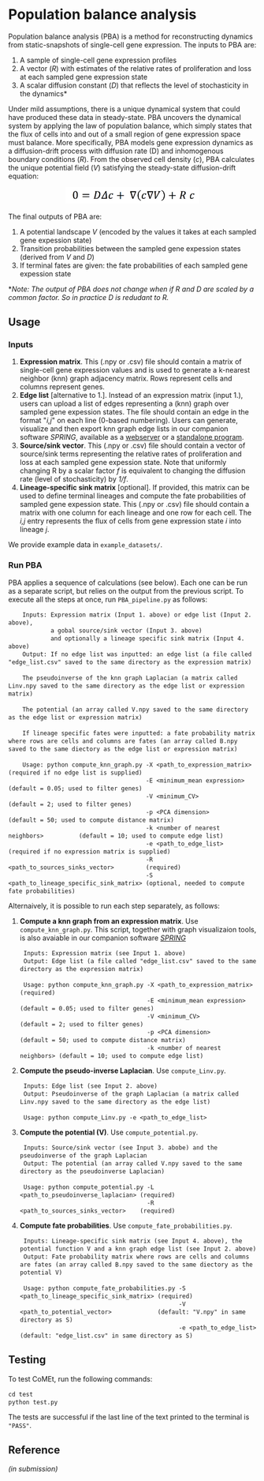 Population balance analysis
=======================

Population balance analysis (PBA) is a method for reconstructing dynamics from static-snapshots of single-cell gene expression. The inputs to PBA are:

1. A sample of single-cell gene expression profiles
2. A vector (_R_) with estimates of the relative rates of proliferation and loss at each sampled gene expression state
3. A scalar diffusion constant (_D_) that reflects the level of stochasticity in the dynamics*

Under mild assumptions, there is a unique dynamical system that could have produced these data in steady-state. PBA uncovers the dynamical system by applying the law of population balance, which simply states that the flux of cells into and out of a small region of gene expression space must balance. More specifically, PBA models gene expression dynamics as a diffusion-drift process with diffusion rate (D) and inhomogenous boundary conditions (_R_). From the observed cell density (_c_), PBA calculates the unique potential field (_V_) satisfying the steady-state diffusion-drift equation:

<p align="center">
<img src="https://github.com/AllonKleinLab/PBA/blob/master/diff_drift_eq.png" width=270 />
</p>


The final outputs of PBA are:

1. A potential landscape _V_ (encoded by the values it takes at each sampled gene expession state)
2. Transition probabilities between the sampled gene expession states (derived from _V_ and _D_)
3. If terminal fates are given: the fate probabilities of each sampled gene expession state

*_Note: The output of PBA does not change when if R and D are scaled by a common factor. So in practice D is redudant to R._ 

## Usage ##

### Inputs ###

1. **Expression matrix**. This (.npy or .csv) file should contain a matrix of single-cell gene expression values and is used to generate a k-nearest neighbor (knn) graph adjacency matrix. Rows represent cells and columns represent genes. 
2. **Edge list** [alternative to 1.]. Instead of an expression matrix (input 1.), users can upload a list of edges representing a (knn) graph over sampled gene expession states. The file should contain an edge in the format "_i,j_" on each line (0-based numbering). Users can generate, visualize and then export knn graph edge lists in our companion software _SPRING_, available as a [webserver](https://kleintools.hms.harvard.edu/tools/spring.html) or a [standalone program](https://github.com/AllonKleinLab/SPRING/). 
3. **Source/sink vector**. This (.npy or .csv) file should contain a vector of source/sink terms representing the relative rates of proliferation and loss at each sampled gene expession state. Note that uniformly changing R by a scalar factor _f_ is equivalent to changing the diffusion rate (level of stochasticity) by _1/f_.
4. **Lineage-specific sink matrix** [optional]. If provided, this matrix can be used to define terminal lineages and compute the fate probabilities of sampled gene expession state. This (.npy or .csv) file should contain a matrix with one column for each lineage and one row for each cell. The _i,j_ entry represents the flux of cells from gene expression state _i_ into lineage _j_. 

We provide example data in `example_datasets/`. 

### Run PBA ###

PBA applies a sequence of calculations (see below). Each one can be run as a separate script, but relies on the output from the previous script. To execute all the steps at once, run `PBA_pipeline.py` as follows: 

        Inputs: Expression matrix (Input 1. above) or edge list (Input 2. above), 
                a gobal source/sink vector (Input 3. above) 
                and optionally a lineage specific sink matrix (Input 4. above)
        Output: If no edge list was inputted: an edge list (a file called "edge_list.csv" saved to the same directory as the expression matrix)
        
        The pseudoinverse of the knn graph Laplacian (a matrix called Linv.npy saved to the same directory as the edge list or expression matrix)
        
        The potential (an array called V.npy saved to the same directory as the edge list or expression matrix)
        
        If lineage specific fates were inputted: a fate probability matrix where rows are cells and columns are fates (an array called B.npy saved to the same diectory as the edge list or expression matrix)

        Usage: python compute_knn_graph.py -X <path_to_expression_matrix>            (required if no edge list is supplied)
                                           -E <minimum_mean expression>              (default = 0.05; used to filter genes)
                                           -V <minimum_CV>                           (default = 2; used to filter genes)
                                           -p <PCA dimension>                        (default = 50; used to compute distance matrix)
                                           -k <number of nearest neighbors>          (default = 10; used to compute edge list)
                                           -e <path_to_edge_list>                    (required if no expression matrix is supplied)
                                           -R <path_to_sources_sinks_vector>         (required)
                                           -S <path_to_lineage_specific_sink_matrix> (optional, needed to compute fate probabilities)


Alternaively, it is possible to run each step separately, as follows: 

1. **Compute a knn graph from an expression matrix**. Use `compute_knn_graph.py`. This script, together with graph visualizaion tools, is also avaiable in our companion software [_SPRING_](https://github.com/AllonKleinLab/SPRING/tree/master)


        Inputs: Expression matrix (see Input 1. above)
        Output: Edge list (a file called "edge_list.csv" saved to the same directory as the expression matrix)

        Usage: python compute_knn_graph.py -X <path_to_expression_matrix>   (required)
                                           -E <minimum_mean expression>     (default = 0.05; used to filter genes)
                                           -V <minimum_CV>                  (default = 2; used to filter genes)
                                           -p <PCA dimension>               (default = 50; used to compute distance matrix)
                                           -k <number of nearest neighbors> (default = 10; used to compute edge list)

2. **Compute the pseudo-inverse Laplacian**. Use `compute_Linv.py`. 


        Inputs: Edge list (see Input 2. above)
        Output: Pseudoinverse of the graph Laplacian (a matrix called Linv.npy saved to the same directory as the edge list)

        Usage: python compute_Linv.py -e <path_to_edge_list>

3. **Compute the potential (V)**. Use `compute_potential.py`. 


        Inputs: Source/sink vector (see Input 3. abobe) and the pseudoinverse of the graph Laplacian 
        Output: The potential (an array called V.npy saved to the same directory as the pseudoinverse Laplacian)

        Usage: python compute_potential.py -L <path_to_pseudoinverse_laplacian> (required)
                                           -R <path_to_sources_sinks_vector>    (required)
        
4. **Compute fate probabilities**. Use `compute_fate_probabilities.py`. 


        Inputs: Lineage-specific sink matrix (see Input 4. above), the potential function V and a knn graph edge list (see Input 2. above)
        Output: Fate probability matrix where rows are cells and columns are fates (an array called B.npy saved to the same diectory as the potential V)

        Usage: python compute_fate_probabilities.py -S <path_to_lineage_specific_sink_matrix> (required)
                                                    -V <path_to_potential_vector>             (default: "V.npy" in same directory as S)
                                                    -e <path_to_edge_list>                    (default: "edge_list.csv" in same directory as S)


## Testing ##

To test CoMEt, run the following commands:

    cd test
    python test.py

The tests are successful if the last line of the text printed to the terminal is `"PASS"`.

## Reference ##

_(in submission)_

